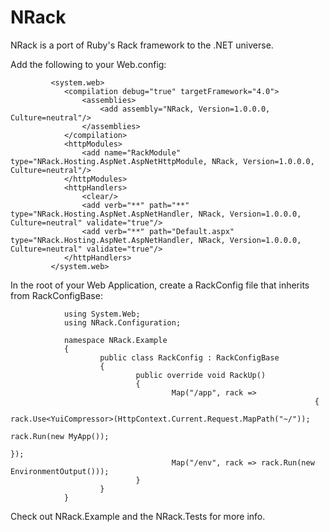 NRack
=====
NRack is a port of Ruby's Rack framework to the .NET universe.

Add the following to your Web.config:


			 <system.web>
				<compilation debug="true" targetFramework="4.0">
					<assemblies>
						<add assembly="NRack, Version=1.0.0.0, Culture=neutral"/>
					</assemblies>
				</compilation>
				<httpModules>
					<add name="RackModule" type="NRack.Hosting.AspNet.AspNetHttpModule, NRack, Version=1.0.0.0, Culture=neutral"/>
				</httpModules>
				<httpHandlers>
					<clear/>
					<add verb="**" path="**" type="NRack.Hosting.AspNet.AspNetHandler, NRack, Version=1.0.0.0, Culture=neutral" validate="true"/>
					<add verb="**" path="Default.aspx" type="NRack.Hosting.AspNet.AspNetHandler, NRack, Version=1.0.0.0, Culture=neutral" validate="true"/>
				</httpHandlers>
			 </system.web>

In the root of your Web Application, create a RackConfig file that inherits from RackConfigBase:

				using System.Web;
				using NRack.Configuration;

				namespace NRack.Example
				{
						public class RackConfig : RackConfigBase
						{
								public override void RackUp()
								{
										Map("/app", rack =>
																		{
																				rack.Use<YuiCompressor>(HttpContext.Current.Request.MapPath("~/"));
																				rack.Run(new MyApp());
																		});
										Map("/env", rack => rack.Run(new EnvironmentOutput()));
								}
						}
				}

Check out NRack.Example and the NRack.Tests for more info.
